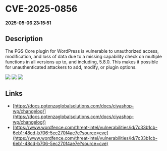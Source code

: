 # CVE-2025-0856

**2025-05-06 23:15:51**

## Description
The PGS Core plugin for WordPress is vulnerable to unauthorized access, modification, and loss of data due to a missing capability check on multiple functions in all versions up to, and including, 5.8.0. This makes it possible for unauthenticated attackers to add, modify, or plugin options.

![](https://img.shields.io/static/v1?label=Score&message=7.3&color=red)
![](https://img.shields.io/static/v1?label=Severity&message=HIGH&color=red)
![](https://img.shields.io/static/v1?label=CWE&message=Auth&color=green)

## Links
- [https://docs.potenzaglobalsolutions.com/docs/ciyashop-wp/changelog/](https://docs.potenzaglobalsolutions.com/docs/ciyashop-wp/changelog/)
- [https://www.wordfence.com/threat-intel/vulnerabilities/id/7c33b1cb-6eb1-48cd-b706-5ec270f4ae7e?source=cve](https://www.wordfence.com/threat-intel/vulnerabilities/id/7c33b1cb-6eb1-48cd-b706-5ec270f4ae7e?source=cve)
